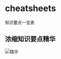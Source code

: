 # cheatsheets
知识要点一览表
## 浓缩知识要点精华
![精华](https://img.youxi369.com/article/contents/2021/08/02/small_2021080252106428.png)
